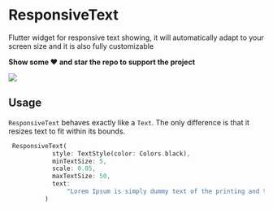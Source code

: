 # ResponsiveText


Flutter widget for responsive text showing, it will automatically adapt to your screen size and it is also fully customizable

**Show some ❤️ and star the repo to support the project**

![]([https://raw.githubusercontent.com/leisim/auto_size_text/master/.github/art/maxlines.gif](https://github.com/Vyshnavtr0/responsive_text/assets/82934724/c4411fe0-e96d-45b9-b29e-a8c5b51abbb7))

## Usage

`ResponsiveText` behaves exactly like a `Text`. The only difference is that it resizes text to fit within its bounds.

```dart
 ResponsiveText(
            style: TextStyle(color: Colors.black),
            minTextSize: 5,
            scale: 0.05,
            maxTextSize: 50,
            text:
                "Lorem Ipsum is simply dummy text of the printing and typesetting industry. Lorem Ipsum has been the industry's standard dummy text ever since the 1500s, when an unknown printer took a galley of type and scrambled it to make a type specimen book. It has survived not only five centuries, but also the leap into electronic typesetting, remaining essentially unchanged. It was popularised in the 1960s with the release of Letraset sheets containing Lorem Ipsum passages, and more recently with desktop publishing software like Aldus PageMaker including versions of Lorem Ipsum.",
          )
```

